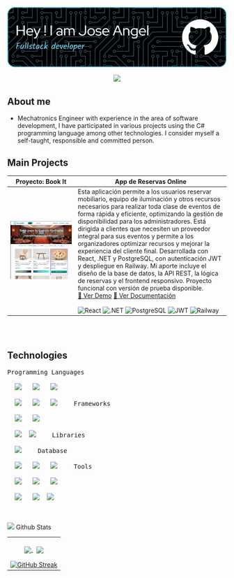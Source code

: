 ![Header](./images/github-header-image-3.png)
<div align="center">
  <img src="https://media.giphy.com/media/v1.Y2lkPTc5MGI3NjExcGN2NWp3MXQ3aHNtNG9rOHd2ZTgxbzFkM2l5NHh2dmZnMnd0dXI5MCZlcD12MV9zdGlja2Vyc19zZWFyY2gmY3Q9cw/SHjOSDkKZ18qOHA5B5/giphy.gif" width="200"/>
</div>


## About me
- Mechatronics Engineer with experience in the area of ​​software development, I have participated in various projects using the C# programming language among other technologies. I consider myself a self-taught, responsible and committed person.

## Main Projects

| Proyecto: **Book It** | App de Reservas Online |
|----------------------|-------------|
|<img src="./images/imagen-proyecto-bookIt.png" alt="Imagen" width="1500"/>|Esta aplicación permite a los usuarios reservar mobiliario, equipo de iluminación y otros recursos necesarios para realizar toda clase de eventos de forma rápida y eficiente, optimizando la gestión de disponibilidad para los administradores. Está dirigida a clientes que necesiten un proveedor integral para sus eventos y permite a los organizadores optimizar recursos y mejorar la experiencia del cliente final. Desarrollada con React, .NET y PostgreSQL, con autenticación JWT y despliegue en Railway. Mi aporte incluye el diseño de la base de datos, la API REST, la lógica de reservas y el frontend responsivo. Proyecto funcional con versión de prueba disponible. <br>  [🚀 Ver Demo](#)  [📄 Ver Documentación](https://jose-angell.github.io/EventReservationAppDocs/) <br>  <br> ![React](https://img.shields.io/badge/React-20232A?style=for-the-badge&logo=react&logoColor=61DAFB) ![.NET](https://img.shields.io/badge/.NET-512BD4?style=for-the-badge&logo=dotnet&logoColor=white) ![PostgreSQL](https://img.shields.io/badge/PostgreSQL-336791?style=for-the-badge&logo=postgresql&logoColor=white) ![JWT](https://img.shields.io/badge/JWT-000000?style=for-the-badge&logo=jsonwebtokens&logoColor=white) ![Railway](https://img.shields.io/badge/Railway-0B0D0E?style=for-the-badge&logo=railway&logoColor=white) |


<br><br>
## Technologies
<kbd>
<kbd>Programming Languages</kbd>
<br>
<br>&nbsp;
<img width="30px" src="https://cdn.jsdelivr.net/gh/devicons/devicon/icons/csharp/csharp-original.svg" /> &nbsp;
<img width="30px" src="https://cdn.jsdelivr.net/gh/devicons/devicon/icons/javascript/javascript-original.svg" /> &nbsp;
<img width="30px" src="https://cdn.jsdelivr.net/gh/devicons/devicon/icons/python/python-original.svg" /> &nbsp;
<br>
<br>&nbsp;
 <img width="30px" src="https://www.vectorlogo.zone/logos/typescriptlang/typescriptlang-icon.svg" /> &nbsp;
<img width="30px" src="https://www.vectorlogo.zone/logos/w3_html5/w3_html5-icon.svg" /> &nbsp;
<img width="30px" src="https://www.vectorlogo.zone/logos/w3_css/w3_css-icon.svg" /> &nbsp;
</kbd>&nbsp;&nbsp;
<kbd>
<kbd>Frameworks</kbd>
<br>
<br>&nbsp;
<img width="30px" src="https://www.vectorlogo.zone/logos/dotnet/dotnet-tile.svg" /> &nbsp;
<img width="30px" src="https://www.vectorlogo.zone/logos/angular/angular-icon.svg" />&nbsp;
 <br>
<br>&nbsp;
<img width="30px" src="https://www.vectorlogo.zone/logos/reactjs/reactjs-icon.svg" />&nbsp;
<img width="30px" src="https://www.vectorlogo.zone/logos/getbootstrap/getbootstrap-icon.svg" /> &nbsp;
</kbd>&nbsp;&nbsp;
<kbd>
<kbd>Libraries</kbd>
<br>
<br>&nbsp;
<img width="30px" src="https://www.vectorlogo.zone/logos/jquery/jquery-icon.svg" /> &nbsp;
</kbd>&nbsp;&nbsp;
<kbd>
<kbd>Database</kbd>
<br>
<br>&nbsp;
<img width="30px" src="https://www.vectorlogo.zone/logos/mysql/mysql-icon.svg" /> &nbsp;
<img width="30px" src="https://www.vectorlogo.zone/logos/mongodb/mongodb-icon.svg" /> &nbsp;
<img width="30px" src="https://www.vectorlogo.zone/logos/postgresql/postgresql-icon.svg" /> &nbsp;
</kbd>&nbsp;&nbsp;
<kbd>
<kbd>Tools</kbd>
<br>
<br> &nbsp;
<img width="30px" src="https://www.vectorlogo.zone/logos/visualstudio_code/visualstudio_code-icon.svg" /> &nbsp;
<img width="30px" src="https://www.vectorlogo.zone/logos/git-scm/git-scm-icon.svg" /> &nbsp;
<img width="30px" src="https://www.vectorlogo.zone/logos/gitlab/gitlab-icon.svg" /> &nbsp;
 <br>
<br>&nbsp;
<img width="30px" src="https://www.vectorlogo.zone/logos/jupyter/jupyter-icon.svg" /> &nbsp;
<img width="30px" src="https://www.vectorlogo.zone/logos/docker/docker-icon.svg" />&nbsp;
<img width="30px" src="https://www.vectorlogo.zone/logos/getpostman/getpostman-icon.svg" /> &nbsp;
</kbd>

<br><br>
<picture> <img src = "https://github.com/7oSkaaa/7oSkaaa/blob/main/Images/Statistics.gif?raw=true" width = 30px>  </picture> Github Stats
<table align="center" width="100%">
<tr  >
<td width="100%" align="center">
<br>
<a href="https://github.com/jose-angell">
<img height="180em" align="center" src="https://github-readme-stats.vercel.app/api?username=jose-angell&theme=highcontrast&show_icons=true&count_private=true" />
</a>&nbsp;
<a href="https://github.com/jose-angell">
<img height="180em" align="center" src="https://github-readme-stats.vercel.app/api/top-langs?username=jose-angell&theme=highcontrast&layout=compact&card_width=320" />
</a>
<br><br>  
<a href="https://git.io/streak-stats"><img src="https://streak-stats.demolab.com?user=jose-angell&theme=highcontrast&border_radius=5.6&mode=weekly&card_width=550&card_height=200" alt="GitHub Streak" /></a>
<br>
</td>
</tr>
</table>

